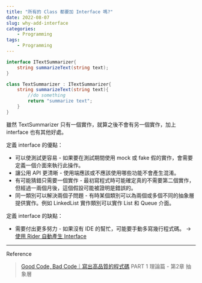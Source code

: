 ```yaml
---
title: "所有的 Class 都要加 Interface 嗎?"
date: 2022-08-07
slug: why-add-interface
categories:
    - Programming
tags:
    - Programming
---
```


```C#
interface ITextSummarizer{
    string summarizeText(string text);
}

class TextSummarizer : ITextSummarizer{
    string summarizeText(string text){
        //do something
        return "summarize text";
    }
}
```

雖然 TextSummarizer 只有一個實作，就算之後不會有另一個實作，加上 interface 也有其他好處。

定義 interface 的優點：

* 可以使測試更容易 - 如果要在測試期間使用 mock 或 fake 假的實作，會需要定義一個介面來執行此操作。
* 讓公用 API 更清晰 - 使用端應該或不應該使用哪些功能不會產生混淆。
* 有可能猜錯只需要一個實作 - 最初寫程式時可能確定真的不需要第二個實作，但經過一兩個月後，這個假設可能被證明是錯誤的。
* 同一類別可以解決兩個子問題 - 有時某個類別可以為兩個或多個不同的抽象層提供實作。例如 LinkedList 實作類別可以實作 List 和 Queue 介面。

定義 interface 的缺點：

* 需要付出更多努力 - 如果沒有 IDE 的幫忙，可能要手動多寫幾行程式碼。
  -> [使用 Rider 自動產生 Interface](https://www.jetbrains.com/help/rider/Refactorings__Extract_Interface.html)


---

Reference
> [Good Code, Bad Code｜寫出高品質的程式碼](https://www.tenlong.com.tw/products/9786263242128) PART 1 理論篇 - 第2章 抽象層
